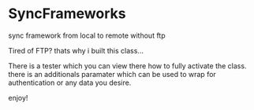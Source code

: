 # SyncFrameworks
sync framework from local to remote without ftp

Tired of FTP?
thats why i built this class...

There is a tester which you can view there how to fully activate the class.
there is an additionals paramater which can be used to wrap for authentication or
any data you desire.

enjoy!